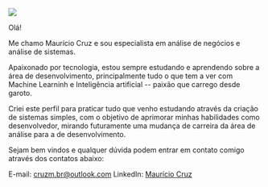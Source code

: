 ![](https://imgur.com/a/LPyggiE)

Olá!

Me chamo Maurício Cruz e sou especialista em análise de negócios e análise de sistemas.

Apaixonado por tecnologia, estou sempre estudando e aprendendo sobre a área de desenvolvimento, principalmente tudo o que tem a ver com Machine Learninh e Inteligência artificial -- paixão que carrego desde garoto.

Criei este perfil para praticar tudo que venho estudando através da criação de sistemas simples, com o objetivo de aprimorar minhas habilidades como desenvolvedor, mirando futuramente uma mudança de carreira da área de análise para a de desenvolvimento.

Sejam bem vindos e qualquer dúvida podem entrar em contato comigo através dos contatos abaixo:

E-mail: cruzm.br@outlook.com
LinkedIn: [Maurício Cruz](www.linkedin.com/in/mauricio-lealcruz)
